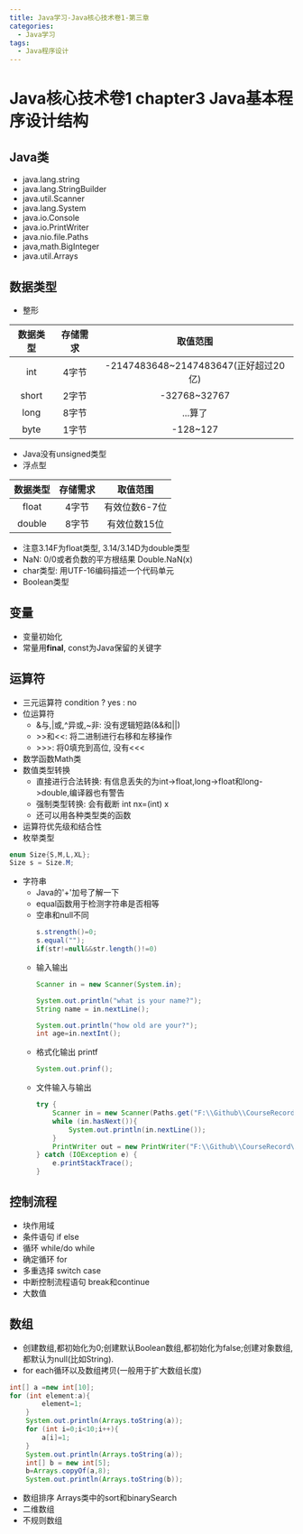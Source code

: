 ```yaml
---
title: Java学习-Java核心技术卷1-第三章
categories:
  - Java学习
tags:
  - Java程序设计
---
```

# Java核心技术卷1 chapter3 Java基本程序设计结构

## Java类

* java.lang.string
* java.lang.StringBuilder
* java.util.Scanner
* java.lang.System
* java.io.Console
* java.io.PrintWriter
* java.nio.file.Paths
* java,math.BigInteger
* java.util.Arrays

## 数据类型

* 整形

| 数据类型 | 存储需求 | 取值范围 |
| :------: | :------: | :------: |
| int | 4字节 | -2147483648~2147483647(正好超过20亿) |
| short | 2字节 | -32768~32767 |
| long | 8字节 | ...算了 |
| byte | 1字节 | -128~127 |

* Java没有unsigned类型
* 浮点型

| 数据类型 | 存储需求 | 取值范围 |
| :------: | :------: | :------: |
| float | 4字节 | 有效位数6-7位 |
| double | 8字节 | 有效位数15位 |

* 注意3.14F为float类型, 3.14/3.14D为double类型
* NaN: 0/0或者负数的平方根结果 Double.NaN(x)
* char类型: 用UTF-16编码描述一个代码单元
* Boolean类型

## 变量

* 变量初始化
* 常量用**final**, const为Java保留的关键字

## 运算符

* 三元运算符 condition ? yes : no
* 位运算符
    * &与,|或,^异或,~非: 没有逻辑短路(&&和||)
    * \>>和<<: 将二进制进行右移和左移操作
    * \>>>: 将0填充到高位, 没有<<<
* 数学函数Math类
* 数值类型转换
    * 直接进行合法转换: 有信息丢失的为int->float,long->float和long->double,编译器也有警告
    * 强制类型转换: 会有截断 int nx=(int) x
    * 还可以用各种类型类的函数
* 运算符优先级和结合性
* 枚举类型

```java
enum Size{S,M,L,XL};
Size s = Size.M;
```

* 字符串
    * Java的'+'加号了解一下
    * equal函数用于检测字符串是否相等
    * 空串和null不同
        ```java
        s.strength()=0;
        s.equal("");
        if(str!=null&&str.length()!=0)
        ```
    * 输入输出
        ```java
        Scanner in = new Scanner(System.in);

        System.out.println("what is your name?");
        String name = in.nextLine();

        System.out.println("how old are your?");
        int age=in.nextInt();
        ```
    * 格式化输出 printf
        ```java
        System.out.prinf();
        ```
    * 文件输入与输出
        ```java
        try {
            Scanner in = new Scanner(Paths.get("F:\\Github\\CourseRecord\\Java\\code\\src\\aaa.txt"));//读取文件
            while (in.hasNext()){
                System.out.println(in.nextLine());
            }
            PrintWriter out = new PrintWriter("F:\\Github\\CourseRecord\\Java\\code\\src\\aaa.txt");//写入文件
        } catch (IOException e) {
            e.printStackTrace();
        }
        ```

## 控制流程

* 块作用域
* 条件语句 if else
* 循环 while/do while
* 确定循环 for
* 多重选择 switch case
* 中断控制流程语句 break和continue
* 大数值

## 数组

* 创建数组,都初始化为0;创建默认Boolean数组,都初始化为false;创建对象数组,都默认为null(比如String).
* for each循环以及数组拷贝(一般用于扩大数组长度)

```java
int[] a =new int[10];
for (int element:a){
        element=1;
    }
    System.out.println(Arrays.toString(a));
    for (int i=0;i<10;i++){
        a[i]=1;
    }
    System.out.println(Arrays.toString(a));
    int[] b = new int[5];
    b=Arrays.copyOf(a,8);
    System.out.println(Arrays.toString(b));
```

* 数组排序 Arrays类中的sort和binarySearch
* 二维数组
* 不规则数组
